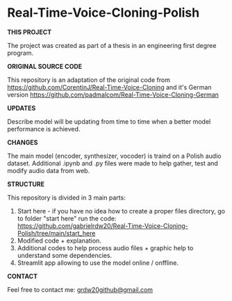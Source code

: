 # Real-Time-Voice-Cloning-Polish

**THIS PROJECT**

The project was created as part of a thesis in an engineering first degree program.

****ORIGINAL SOURCE CODE****

This repository is an adaptation of the original code from https://github.com/CorentinJ/Real-Time-Voice-Cloning and it's German version https://github.com/padmalcom/Real-Time-Voice-Cloning-German

**UPDATES**

Describe model will be updating from time to time when a better model performance is achieved. 

**CHANGES**

The main model (encoder, synthesizer, vocoder) is traind on a Polish audio dataset. Additional .ipynb and .py files were made to help gather, test and modify audio data from web.

**STRUCTURE**

This repository is divided in 3 main parts:
1. Start here - if you have no idea how to create a proper files directory, go to folder "start here" run the code: https://github.com/gabrielrdw20/Real-Time-Voice-Cloning-Polish/tree/main/start_here
3. Modified code + explanation.
4. Additional codes to help process audio files + graphic help to understand some dependencies.
5. Streamlit app allowing to use the model online / onffline.

**CONTACT**

Feel free to contact me: grdw20github@gmail.com


